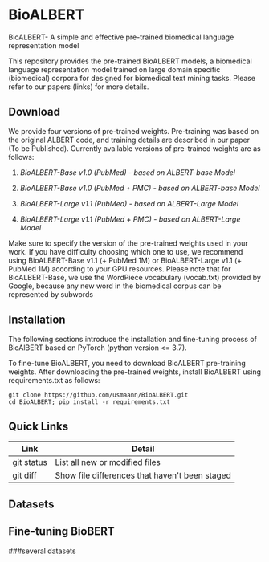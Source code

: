 # BioALBERT
BioALBERT- A simple and effective pre-trained biomedical language representation model


This repository provides the pre-trained BioALBERT models, a biomedical language representation model trained on large domain specific (biomedical) corpora for designed for biomedical text mining tasks. Please refer to our papers (links) for more details.


## Download

We provide four versions of pre-trained weights. Pre-training was based on the original ALBERT code, and training details are described in our paper (To be Published). Currently available versions of pre-trained weights are as follows:

1) *BioALBERT-Base v1.0 (PubMed) - based on ALBERT-base Model*

2) *BioALBERT-Base v1.0 (PubMed + PMC) - based on ALBERT-base Model*

3) *BioALBERT-Large v1.1 (PubMed) - based on ALBERT-Large Model*

4) *BioALBERT-Large v1.1 (PubMed + PMC) - based on ALBERT-Large Model*

Make sure to specify the version of the pre-trained weights used in your work. If you have difficulty choosing which one to use, we recommend using BioALBERT-Base v1.1 (+ PubMed 1M) or BioALBERT-Large v1.1 (+ PubMed 1M) according to your GPU resources. Please note that for BioALBERT-Base, we use the WordPiece vocabulary (vocab.txt) provided by Google, because any new word in the biomedical corpus can be represented by subwords


## Installation

The following sections introduce the installation and fine-tuning process of BioAlBERT based on PyTorch (python version <= 3.7).

To fine-tune BioALBERT, you need to download BioALBERT pre-training weights. After downloading the pre-trained weights, install BioALBERT using requirements.txt as follows:

```
git clone https://github.com/usmaann/BioALBERT.git
cd BioALBERT; pip install -r requirements.txt

```

## Quick Links

| Link | Detail |
| --- | --- |
| git status | List all new or modified files |
| git diff | Show file differences that haven't been staged |

## Datasets

## Fine-tuning BioBERT

###several datasets



